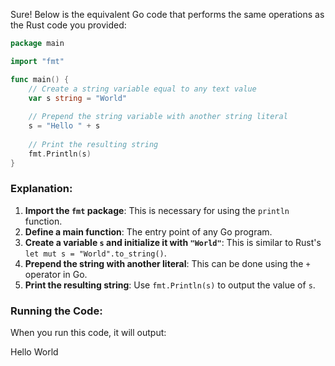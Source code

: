 Sure! Below is the equivalent Go code that performs the same operations as the Rust code you provided:

```go
package main

import "fmt"

func main() {
    // Create a string variable equal to any text value
    var s string = "World"
    
    // Prepend the string variable with another string literal
    s = "Hello " + s
    
    // Print the resulting string
    fmt.Println(s)
}
```

### Explanation:
1. **Import the `fmt` package**: This is necessary for using the `println` function.
2. **Define a main function**: The entry point of any Go program.
3. **Create a variable `s` and initialize it with `"World"`**: This is similar to Rust's `let mut s = "World".to_string()`.
4. **Prepend the string with another literal**: This can be done using the `+` operator in Go.
5. **Print the resulting string**: Use `fmt.Println(s)` to output the value of `s`.

### Running the Code:
When you run this code, it will output:

Hello World

